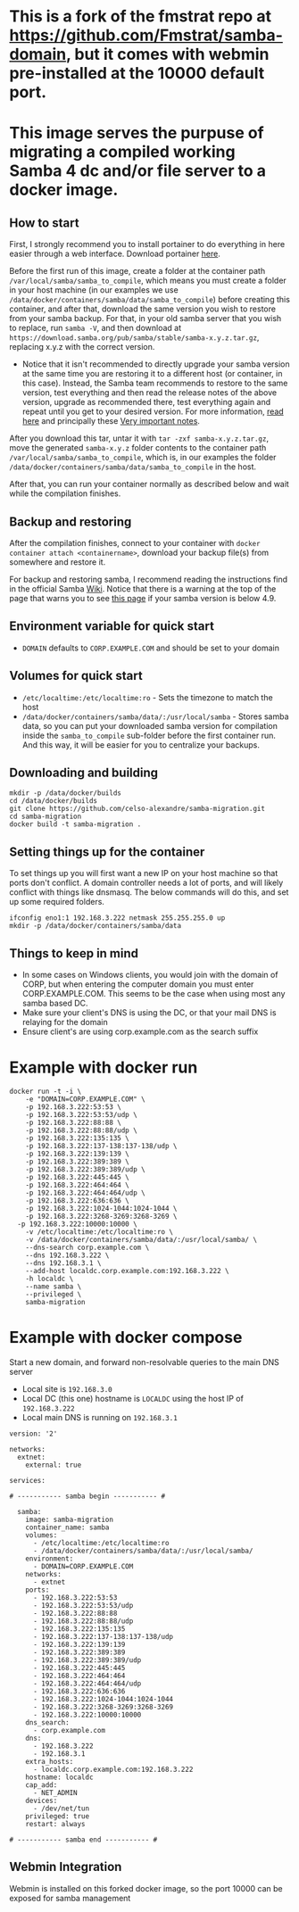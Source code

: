 # This is a fork of the fmstrat repo at https://github.com/Fmstrat/samba-domain, but it comes with webmin pre-installed at the 10000 default port.
# This image serves the purpuse of migrating a compiled working Samba 4 dc and/or file server to a docker image.

## How to start

First, I strongly recommend you to install portainer to do everything in here easier through a web interface. Download portainer [here](https://www.portainer.io/).

Before the first run of this image, create a folder at the container path `/var/local/samba/samba_to_compile`, which means you must create a folder in your host machine (in our examples we use `/data/docker/containers/samba/data/samba_to_compile`) before creating this container, and after that, download the same version you wish to restore from your samba backup. For that, in your old samba server that you wish to replace, run `samba -V`, and then download at `https://download.samba.org/pub/samba/stable/samba-x.y.z.tar.gz`, replacing x.y.z with the correct version.
- Notice that it isn't recommended to directly upgrade your samba version at the same time you are restoring it to a different host (or container, in this case). Instead, the Samba team recommends to restore to the same version, test everything and then read the release notes of the above version, upgrade as recommended there, test everything again and repeat until you get to your desired version. For more information, [read here](https://wiki.samba.org/index.php/Upgrading_a_Samba_AD_DC) and principally these [Very important notes](https://wiki.samba.org/index.php/Using_the_samba_backup_script#Restore).

After you download this tar, untar it with `tar -zxf samba-x.y.z.tar.gz`, move the generated `samba-x.y.z` folder contents to the container path `/var/local/samba/samba_to_compile`, which is, in our examples the folder `/data/docker/containers/samba/data/samba_to_compile` in the host.

After that, you can run your container normally as described below and wait while the compilation finishes.

## Backup and restoring

After the compilation finishes, connect to your container with `docker container attach <containername>`, download your backup file(s) from somewhere and restore it.

For backup and restoring samba, I recommend reading the instructions find in the official Samba [Wiki](https://wiki.samba.org/index.php/Back_up_and_Restoring_a_Samba_AD_DC). Notice that there is a warning at the top of the page that warns you to see [this page](https://wiki.samba.org/index.php/Using_the_samba_backup_script) if your samba version is below 4.9.

## Environment variable for quick start
* `DOMAIN` defaults to `CORP.EXAMPLE.COM` and should be set to your domain

## Volumes for quick start
* `/etc/localtime:/etc/localtime:ro` - Sets the timezone to match the host
* `/data/docker/containers/samba/data/:/usr/local/samba` - Stores samba data, so you can put your downloaded samba version for compilation inside the `samba_to_compile` sub-folder before the first container run. And this way, it will be easier for you to centralize your backups.

## Downloading and building
```
mkdir -p /data/docker/builds
cd /data/docker/builds
git clone https://github.com/celso-alexandre/samba-migration.git
cd samba-migration
docker build -t samba-migration .
```

## Setting things up for the container
To set things up you will first want a new IP on your host machine so that ports don't conflict. A domain controller needs a lot of ports, and will likely conflict with things like dnsmasq. The below commands will do this, and set up some required folders.

```
ifconfig eno1:1 192.168.3.222 netmask 255.255.255.0 up
mkdir -p /data/docker/containers/samba/data
```

## Things to keep in mind
* In some cases on Windows clients, you would join with the domain of CORP, but when entering the computer domain you must enter CORP.EXAMPLE.COM. This seems to be the case when using most any samba based DC.
* Make sure your client's DNS is using the DC, or that your mail DNS is relaying for the domain
* Ensure client's are using corp.example.com as the search suffix

# Example with docker run

```
docker run -t -i \
	-e "DOMAIN=CORP.EXAMPLE.COM" \
	-p 192.168.3.222:53:53 \
	-p 192.168.3.222:53:53/udp \
	-p 192.168.3.222:88:88 \
	-p 192.168.3.222:88:88/udp \
	-p 192.168.3.222:135:135 \
	-p 192.168.3.222:137-138:137-138/udp \
	-p 192.168.3.222:139:139 \
	-p 192.168.3.222:389:389 \
	-p 192.168.3.222:389:389/udp \
	-p 192.168.3.222:445:445 \
	-p 192.168.3.222:464:464 \
	-p 192.168.3.222:464:464/udp \
	-p 192.168.3.222:636:636 \
	-p 192.168.3.222:1024-1044:1024-1044 \
	-p 192.168.3.222:3268-3269:3268-3269 \
  -p 192.168.3.222:10000:10000 \
	-v /etc/localtime:/etc/localtime:ro \
	-v /data/docker/containers/samba/data/:/usr/local/samba/ \	
	--dns-search corp.example.com \
	--dns 192.168.3.222 \
	--dns 192.168.3.1 \
	--add-host localdc.corp.example.com:192.168.3.222 \
	-h localdc \
	--name samba \
	--privileged \
	samba-migration
```

# Example with docker compose

Start a new domain, and forward non-resolvable queries to the main DNS server
* Local site is `192.168.3.0`
* Local DC (this one) hostname is `LOCALDC` using the host IP of `192.168.3.222`
* Local main DNS is running on `192.168.3.1`

```
version: '2'

networks:
  extnet:
    external: true

services:

# ----------- samba begin ----------- #

  samba:
    image: samba-migration
    container_name: samba
    volumes:
      - /etc/localtime:/etc/localtime:ro
      - /data/docker/containers/samba/data/:/usr/local/samba/      
    environment:
      - DOMAIN=CORP.EXAMPLE.COM
    networks:
      - extnet
    ports:
      - 192.168.3.222:53:53
      - 192.168.3.222:53:53/udp
      - 192.168.3.222:88:88
      - 192.168.3.222:88:88/udp
      - 192.168.3.222:135:135
      - 192.168.3.222:137-138:137-138/udp
      - 192.168.3.222:139:139
      - 192.168.3.222:389:389
      - 192.168.3.222:389:389/udp
      - 192.168.3.222:445:445
      - 192.168.3.222:464:464
      - 192.168.3.222:464:464/udp
      - 192.168.3.222:636:636
      - 192.168.3.222:1024-1044:1024-1044
      - 192.168.3.222:3268-3269:3268-3269
      - 192.168.3.222:10000:10000
    dns_search:
      - corp.example.com
    dns:
      - 192.168.3.222
      - 192.168.3.1
    extra_hosts:
      - localdc.corp.example.com:192.168.3.222
    hostname: localdc
    cap_add:
      - NET_ADMIN
    devices:
      - /dev/net/tun
    privileged: true
    restart: always

# ----------- samba end ----------- #
```

## Webmin Integration
Webmin is installed on this forked docker image, so the port 10000 can be exposed for samba management
